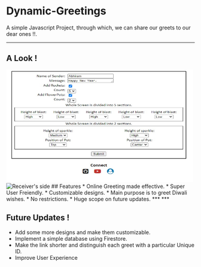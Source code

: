 # Dynamic-Greetings
A simple Javascript Project, through which, we can share our greets to our dear ones !!.
***
## A Look !
<img src="others/home.jpg" alt="Sender's side" width="500" height="300">
<img src="others/greet.jpg" alt="Receiver's side" width="500" height="300">
## Features
* Online Greeting made effective.
* Super User Freiendly.
* Customizable designs.
* Main purpose is to greet Diwali wishes.
* No restrictions.
* Huge scope on future updates.
***
<a href="http://www.youtube.com/watch?feature=player_embedded&v=L7iKSmuuNuw" target="_blank" 
<img src="http://img.youtube.com/vi/L7iKSmuuNuw/0.jpg" 
alt="Youtube Video" width="500" height="300" border="10"/></a>
***

## Future Updates !
* Add some more designs and make them customizable.
* Implement a simple database using Firestore.
* Make the link shorter and distinguish each greet with a particular Unique ID.
* Improve User Experience
